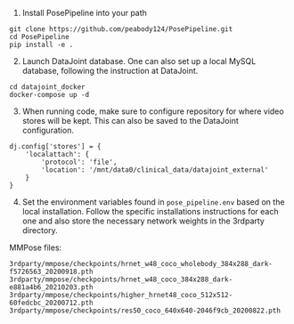 

1. Install PosePipeline into your path

```
git clone https://github.com/peabody124/PosePipeline.git
cd PosePipeline
pip install -e .
```

2. Launch DataJoint database. One can also set up a local MySQL database, following the instruction at DataJoint.

```
cd datajoint_docker
docker-compose up -d
```

3. When running code, make sure to configure repository for where video stores will be kept. This can also be saved to the DataJoint configuration.

```
dj.config['stores'] = {
    'localattach': {
        'protocol': 'file',
        'location': '/mnt/data0/clinical_data/datajoint_external'
    }
}
```

4. Set the environment variables found in `pose_pipeline.env` based on the local installation. Follow the specific installations instructions for each one and also store the necessary network weights in the 3rdparty directory.

MMPose files:
```
3rdparty/mmpose/checkpoints/hrnet_w48_coco_wholebody_384x288_dark-f5726563_20200918.pth
3rdparty/mmpose/checkpoints/hrnet_w48_coco_384x288_dark-e881a4b6_20210203.pth
3rdparty/mmpose/checkpoints/higher_hrnet48_coco_512x512-60fedcbc_20200712.pth
3rdparty/mmpose/checkpoints/res50_coco_640x640-2046f9cb_20200822.pth
```
